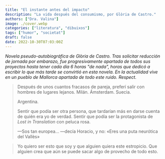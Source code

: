 ```yaml
---
title: "El instante antes del impacto"
description: "La vida después del consumismo, por Glòria de Castro."
authors: ["Dra. Valina"]
image: ./cover.webp
categories: ["literatura", "dibuixos"]
tags: ["humor", "societat"]
draft: false
date: 2022-10-30T07:03:00Z
---
```


*Novela pseudo-autobiográfica de Glòria de Castro. Tras solicitar reducción de jornada por embarazo, fue progresivamente apartada de todos sus proyectos hasta tener cada día 6 horas "de nada", horas que dedicó a escribir lo que más tarde se convirtió en esta novela. En la actualidad vive en un pueblo de Mallorca apartada de todo este ruido. Respect.*

> Después de unos cuantos fracasos de pareja, preferí salir con hombres de lugares lejanos. Milán. Ámsterdam. Suecia.<p>
Argentina.<p>
Sentir que podía ser otra persona, que tardarían más en darse cuenta de quién era yo de verdad. Sentir que podía ser la protagonista de *Lost in Translation* con peluca rosa.<p>
—Sos tan europea... —decía Horacio, y no: «Eres una puta neurótica del Vallès»


> Yo quiero ser esto que soy y que alguien quiera este estropicio. Que alguien crea que aún se puede sacar algo de provecho de todo esto.
